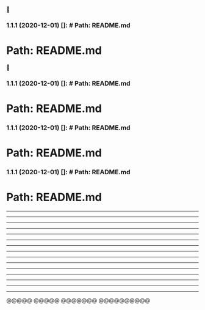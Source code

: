 🙂

### 1.1.1 (2020-12-01) []: # Path: README.md

# Path: README.md

🙂

### 1.1.1 (2020-12-01) []: # Path: README.md

# Path: README.md

### 1.1.1 (2020-12-01) []: # Path: README.md

# Path: README.md

### 1.1.1 (2020-12-01) []: # Path: README.md

# Path: README.md

---

---

---

---

---

---

---

---

---

---

---

---

---

---

---

@@@@@
@@@@@
@@@@@@@
@@@@@@@@@@
